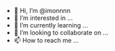 - 👋 Hi, I’m @imonnnn
- 👀 I’m interested in ...
- 🌱 I’m currently learning ...
- 💞️ I’m looking to collaborate on ...
- 📫 How to reach me ...

<!---
imonnnn/imonnnn is a ✨ special ✨ repository because its `README.md` (this file) appears on your GitHub profile.
You can click the Preview link to take a look at your changes.
--->
